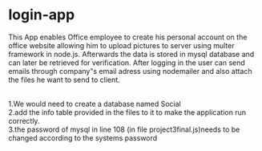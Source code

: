 # login-app
This App enables Office employee to create his personal account on the office website allowing him to upload pictures to server using multer framework in node.js. Afterwards the data is stored in mysql database and can later be retrieved for verification. After logging in the user can send emails through company"s email adress using nodemailer and also attach the files he want to send to client.
<br/><br/>

1.We would need to create a database named Social <br/>
2.add the info table provided in the files to it to make the application run correctly.<br/>
3.the password of mysql in line 108 (in file project3final.js)needs to be changed according to the systems password
